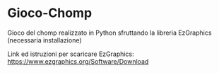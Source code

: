 # Gioco-Chomp
Gioco del chomp realizzato in Python sfruttando la libreria EzGraphics (necessaria installazione)

Link ed istruzioni per scaricare EzGraphics:
https://www.ezgraphics.org/Software/Download

